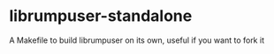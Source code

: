 librumpuser-standalone
======================

A Makefile to build librumpuser on its own, useful if you want to fork it
